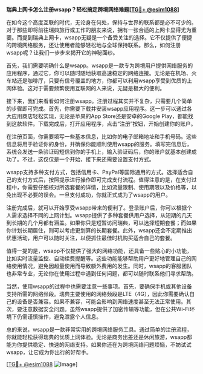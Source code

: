 **瑞典上网卡怎么注册wsapp？轻松搞定跨境网络难题[[TG💪+ @esim1088](https://t.me/s/esim1088)]**

在如今这个高度互联的时代，无论身在何处，保持与世界的联系都是必不可少的。对于那些即将前往瑞典旅行或工作的朋友来说，拥有一张合适的上网卡显得尤为重要。而提到瑞典上网卡，wsapp无疑是一个备受关注的选择。它不仅提供了便捷的跨境网络服务，还让使用者能够轻松地与全球保持联系。那么，如何注册wsapp呢？让我们一步步来揭开它的神秘面纱。

首先，我们需要明确什么是wsapp。wsapp是一款专为跨境用户提供网络服务的应用程序，通过它，你可以随时随地获取高速稳定的网络连接。无论是在机场、火车站还是咖啡厅，只要有信号覆盖的地方，你都可以利用wsapp享受到优质的上网体验。这对于需要频繁使用互联网的人来说，无疑是极大的便利。

接下来，我们来看看如何注册wsapp。注册过程其实并不复杂，只需要几个简单的步骤即可完成。首先，你需要下载并安装wsapp应用程序。这一步可以通过各大应用商店轻松实现，无论是苹果的App Store还是安卓的Google Play，都能找到这款软件。下载完成后，打开应用程序，点击“注册”按钮，开始创建你的账户。

在注册页面，你需要填写一些基本信息，比如你的电子邮箱地址和手机号码。这些信息将用于验证你的身份，并确保你能顺利使用wsapp的服务。填写完信息后，系统会发送一条验证码短信到你的手机上，输入验证码后，你的账户就基本创建成功了。不过，这仅仅是一个开始，接下来还需要设置支付方式。

wsapp支持多种支付方式，包括信用卡、PayPal等国际通用的方式。选择适合自己的支付方式后，按照提示进行操作即可完成支付流程。值得注意的是，在支付过程中，你需要仔细核对所选套餐的详情，比如流量限制、使用期限以及价格等，以免出现不必要的误会。一旦支付成功，你就正式成为了wsapp的用户。

注册完成后，就可以开始享受wsapp带来的便利了。登录账户后，你可以根据个人需求选择不同的上网计划。wsapp提供了多种套餐供用户选择，从短期的几天到长期的几个月都有涵盖。如果你只是短暂访问瑞典，可以选择短期套餐；而如果你计划长期居住，则可以考虑更划算的长期套餐。此外，wsapp还会不定期推出优惠活动，用户可以随时关注，以便抓住最佳时机购买适合自己的套餐。

值得一提的是，wsapp不仅提供了强大的网络功能，还具备一些贴心的小功能，比如实时流量监控、自动续费提醒等。这些功能能够帮助用户更好地管理自己的网络使用情况，避免因超量使用而导致额外费用的发生。同时，wsapp的客服团队也非常专业，无论你在使用过程中遇到任何问题，都可以随时联系他们寻求帮助。

当然，使用wsapp的过程中也需要注意一些事项。首先，要确保手机或其他设备支持所需的网络频段。瑞典主要使用的网络频段是LTE（4G），因此你需要确认自己的设备是否兼容。如果不兼容，可能会影响到网络速度甚至无法正常使用。其次，要注意数据安全问题。虽然wsapp提供了加密传输等功能，但在公共Wi-Fi环境下仍需谨慎操作，避免泄露个人信息。

总的来说，wsapp是一款非常实用的跨境网络服务工具。通过简单的注册流程，你就能轻松获得瑞典的优质上网体验。无论是商务出差还是休闲旅游，wsapp都能为你提供稳定、快速的网络支持。如果你还在为跨境网络问题烦恼，不妨试试wsapp，让它成为你出行的好帮手。

[[TG💪+ @esim1088](https://t.me/s/esim1088) ![Image](https://i.postimg.cc/4NQfJmqS/Snipaste-2025-05-13-00-14-12.png)]